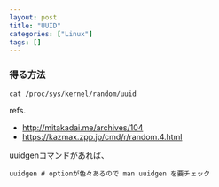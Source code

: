 ```yaml
---
layout: post
title: "UUID"
categories: ["Linux"]
tags: []
---
```


### 得る方法

```
cat /proc/sys/kernel/random/uuid
```
refs. 

- http://mitakadai.me/archives/104
- https://kazmax.zpp.jp/cmd/r/random.4.html

uuidgenコマンドがあれば、

```
uuidgen # optionが色々あるので man uuidgen を要チェック
```
